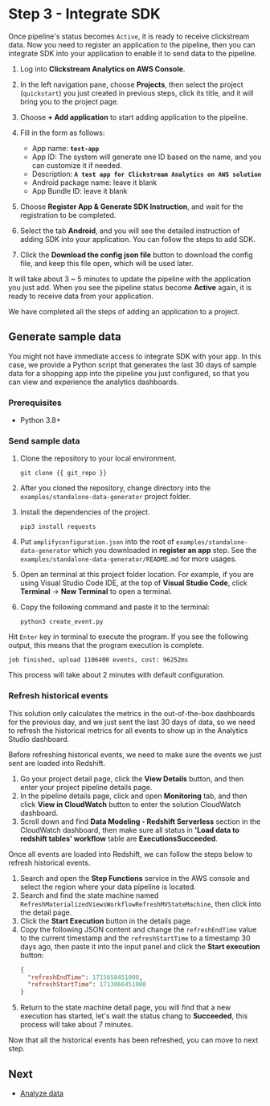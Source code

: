# Step 3 - Integrate SDK
Once pipeline's status becomes `Active`, it is ready to receive clickstream data. Now you need to register an application to the pipeline, then you can integrate SDK into your application to enable it to send data to the pipeline.

1. Log into **Clickstream Analytics on AWS Console**.
2. In the left navigation pane, choose **Projects**, then select the project (`quickstart`) you just created in previous steps, click its title, and it will bring you to the project page.
3. Choose **+ Add application** to start adding application to the pipeline.
4. Fill in the form as follows:
     * App name: **`test-app`**
     * App ID: The system will generate one ID based on the name, and you can customize it if needed.
     * Description: **`A test app for Clickstream Analytics on AWS solution`**
     * Android package name: leave it blank
     * App Bundle ID: leave it blank

5. Choose **Register App & Generate SDK Instruction**, and wait for the registration to be completed.

6. Select the tab **Android**, and you will see the detailed instruction of adding SDK into your application. You can follow the steps to add SDK.

7. Click the **Download the config json file** button to download the config file, and keep this file open, which will be used later.

It will take about 3 ~ 5 minutes to update the pipeline with the application you just add. When you see the pipeline status become **Active** again, it is ready to receive data from your application. 

We have completed all the steps of adding an application to a project.

## Generate sample data
You might not have immediate access to integrate SDK with your app. In this case, we provide a Python script that generates the last 30 days of sample data for a shopping app into the pipeline you just configured, so that you can view and experience the analytics dashboards.

### Prerequisites

- Python 3.8+
### Send sample data

1. Clone the repository to your local environment.
   ```code
   git clone {{ git_repo }}
   ```
2. After you cloned the repository, change directory into the `examples/standalone-data-generator` project folder.

3. Install the dependencies of the project.
    ```code
    pip3 install requests
    ```

4. Put `amplifyconfiguration.json` into the root of `examples/standalone-data-generator` which you downloaded in **register an app** step. See the `examples/standalone-data-generator/README.md` for more usages.

5. Open an terminal at this project folder location. For example, if you are using Visual Studio Code IDE, at the top of **Visual Studio Code**, click **Terminal** -> **New Terminal** to open a terminal.

6. Copy the following command and paste it to the terminal:

    ```shell
    python3 create_event.py
    ```

Hit `Enter` key in terminal to execute the program. If you see the following output, this means that the program execution is complete.

 ```shell
 job finished, upload 1106400 events, cost: 96252ms
 ```

This process will take about 2 minutes with default configuration.

### Refresh historical events
This solution only calculates the metrics in the out-of-the-box dashboards for the previous day, and we just sent the last 30 days of data, so we need to refresh the historical metrics for all events to show up in the Analytics Studio dashboard.

Before refreshing historical events, we need to make sure the events we just sent are loaded into Redshift.

1. Go your project detail page, click the **View Details** button, and then enter your project pipeline details page.
2. In the pipeline details page, click and open **Monitoring** tab, and then click **View in CloudWatch** button to enter the solution CloudWatch dashboard.
3. Scroll down and find **Data Modeling - Redshift Serverless** section in the CloudWatch dashboard, then make sure all status in **'Load data to redshift tables' workflow** table are **ExecutionsSucceeded**.

Once all events are loaded into Redshift, we can follow the steps below to refresh historical events.

1. Search and open the **Step Functions** service in the AWS console and select the region where your data pipeline is located.
2. Search and find the state machine named `RefreshMaterializedViewsWorkflowRefreshMVStateMachine`, then click into the detail page.
3. Click the **Start Execution** button in the details page.
4. Copy the following JSON content and change the `refreshEndTime` value to the current timestamp and the `refreshStartTime` to a timestamp 30 days ago, then paste it into the input panel and click the **Start execution** button:
   ```json
   {
     "refreshEndTime": 1715658451000,
     "refreshStartTime": 1713066451000
   }
   ```
5. Return to the state machine detail page, you will find that a new execution has started, let's wait the status chang to **Succeeded**, this process will take about 7 minutes.

Now that all the historical events has been refreshed, you can move to next step.

## Next

* [Analyze data](./4.view-dashboard.md)